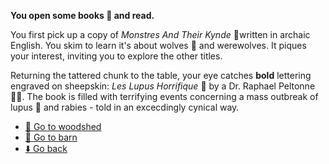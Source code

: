 **You open some books 📖 and read.**

You first pick up a copy of *Monstres And Their Kynde* 📘written in archaic English. You skim to learn it's about wolves 🐺 and werewolves. It piques your interest, inviting you to explore the other titles. 

Returning the tattered chunk to the table, your eye catches **bold** lettering engraved on sheepskin:
 *Les Lupus Horrifique* 📗 by a Dr. Raphael Peltonne 👨‍⚕️. The book is filled with terrifying events concerning a mass outbreak of lupus 🐺 and rabies - told in an excecdingly cynical way.

- [🚪 Go to woodshed](8-2ABE.md)
- [🚪 Go to barn](8-2ABE.md)
- [⬇️ Go back](8-2ABE.md)